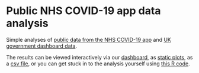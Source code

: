 # Public NHS COVID-19 app data analysis
Simple analyses of [public data from the NHS COVID-19 app](https://stats.app.covid19.nhs.uk/) and [UK government dashboard data](https://coronavirus.data.gov.uk/).

The results can be viewed interactively via our [dashboard](https://bdi-pathogens.shinyapps.io/NHS-COVID-19-app-statistics/), as [static plots](https://github.com/MichelleKendall/Public_NHS_COVID-19_app_data_analysis/tree/master/plots), as a [csv file](https://github.com/MichelleKendall/Public_NHS_COVID-19_app_data_analysis/blob/master/data/public_app_data_summary.csv), or you can get stuck in to the analysis yourself using [this R code](https://github.com/MichelleKendall/Public_NHS_COVID-19_app_data_analysis/blob/master/prep/get_and_prepare_data.R).
